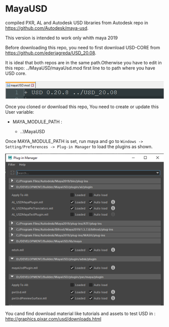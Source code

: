 # MayaUSD
compiled PXR, AL and Autodesk USD libraries from Autodesk repo in https://github.com/Autodesk/maya-usd.

This version is intended to work only whith maya 2019

Before downloading this repo, you need to first download USD-CORE from https://github.com/ederjagreda/USD_20.08.

It is  ideal  that both repos  are in the same path.Otherwise you have to  edit in   this repo: ../MayaUSD/mayaUsd.mod first line to to path where you have USD core.

![](docs/images/toEdit.PNG) 

Once you cloned or download this repo, You need to create or update this User variable:

* MAYA_MODULE_PATH : 

    - ..\MayaUSD
    
    
Once  MAYA_MODULE_PATH is set, run maya and go to ```Windows -> Setting/Preferences -> Plug-in Manager``` to load the plugins as shown.

![](docs/images/plugins.PNG) 


    
You cand find download material  like tutorials and assets to test USD in : http://graphics.pixar.com/usd/downloads.html
